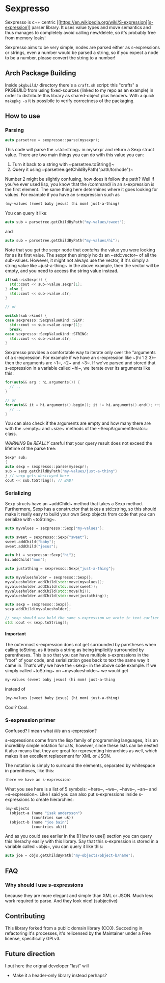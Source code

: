 # Sexpresso

Sexpresso is c++ centric [[https://en.wikipedia.org/wiki/S-expression][s-expression]] parser library. It uses value types and
move semantics and thus manages to completely avoid calling new/delete, so it's probably
free from memory leaks!

Sexpresso aims to be very simple, nodes are parsed either as s-expressions or strings, even
a number would be parsed a string, so if you expect a node to be a number, please convert the
string to a number!

## Arch Package Building

Inside `pkgbuild/` directory there's a `craft.sh` script: this "crafts" a PKGBUILD from using fixed-sources (linked to my repo as an example) in order to distribute this library as shared-object plus headers. With a quick `makepkg -s` it is possibile to verify correctness of the packaging.

## How to use

### Parsing

```c++
auto parsetree = sexpresso::parse(mysexpr);
```

This code will parse the ~std::string~ in mysexpr and return a Sexp struct value.
There are two main things you can do with this value you can:

1. Turn it back to a string with ~parsetree.toString()~
2. Query it using ~parsetree.getChildByPath("path/to/node")~

Number 2 might be slightly confusing, how does it follow the path? Well if you've ever used lisp,
you know that the /command/ in an s-expression is the first element. The same thing here determines
where it goes looking for values. For example if you have an s-expression such as

```lisp
(my-values (sweet baby jesus) (hi mom) just-a-thing)
```

You can query it like:

```c++
auto sub = parsetree.getChildByPath("my-values/sweet");
```

and

```c++
auto sub = parsetree.getChildByPath("my-values/hi");
```

Note that you get the sexpr node that *contains* the value you
were looking for as its first value. The sexpr then simply holds an ~std::vector~ of all the sub-values.
However, it might not always use the vector, if it's simply a string value like ~just-a-thing~ in the
above example, then the vector will be empty, and you need to access the string value instead.

```c++
if(sub->isSexp()) {
  std::cout << sub->value.sexpr[1];
} else {
  std::cout << sub->value.str;
}

// or

switch(sub->kind) {
case sexpresso::SexpValueKind::SEXP:
  std::cout << sub->value.sexpr[1];
  break;
case sexpresso::SexpValueKind::STRING:
  std::cout << sub->value.str;
}
```

Sexpresso provides a comfortable way to iterate only over the "arguments of a s-expression.
For example if we have an s-expression like ~(hi 1 2 3)~ then the arguments are ~1~, ~2~ and ~3~.
If we've parsed and stored that s-expression in a variable called ~hi~, we iterate over its arguments
like this:

```c++
for(auto&& arg : hi.arguments()) {
  // ..
}

// or 
for(auto&& it = hi.arguments().begin(); it != hi.arguments().end(); ++it) {
  // ..
}
```

You can also check if the arguments are empty and how many there are with the ~empty~ and ~size~ methods
of the ~SexpArgumentIterator~ class.

*WARNING* Be *REALLY* careful that your query result does not exceed the lifetime of
the parse tree:

```c++
Sexp* sub;
{
auto sexp = sexpresso::parse(mysexpr);
sub = sexp.getChildByPath("my-values/just-a-thing")
} // sexp gets destroyed here
cout << sub.toString(); // BAD!
```

### Serializing
Sexp structs have an ~addChild~ method that takes a Sexp method. Furthermore, Sexp has a constructor
that takes a std::string, so this should make it really easy to build your own Sexp objects from code that
you can serialize with ~toString~.

```c++
auto myvalues = sexpresso::Sexp{"my-values"};

auto sweet = sexpresso::Sexp{"sweet"};
sweet.addChild("baby");
sweet.addChild("jesus");

auto hi = sexpresso::Sexp{"hi"};
hi.addChild("mom");

auto justathing = sexpresso::Sexp{"just-a-thing"};

auto myvaluesholder = sexpresso::Sexp{};
myvaluesholder.addChild(std::move(myvalues));
myvaluesholder.addChild(std::move(sweet));
myvaluesholder.addChild(std::move(hi));
myvaluesholder.addChild(std::move(justathing));

auto sexp = sexpresso::Sexp{};
sexp.addChild(myvaluesholder);

// sexp should now hold the same s-expression we wrote in text earlier
std::cout << sexp.toString();
```

#### Important

The outermost s-expression does not get surrounded by paretheses when calling toString, as it treats a string
as being implicitly surrounded by parentheses. This is so that you can have multiple s-expressions in the "root"
of your code, and serialization goes back to text the same way it came in. That's why we have the ~sexp~
in the above code example. If we simply called ~toString~ on ~myvaluesholder~ we would get

```lisp
my-values (sweet baby jesus) (hi mom) just-a-thing
```

instead of

```lisp
(my-values (sweet baby jesus) (hi mom) just-a-thing)
```

Cool? Cool.

### S-expression primer

Confused? I mean what *iiiis* an s-expression?

s-expressions come from the lisp family of programming languages, it is an
incredibly simple notation for *lists*, however, since these lists can be nested
it also means that they are great for representing hierarchies as well, which makes
it an excellent replacement for XML or JSON.

The notation is simply to surround the elements, separated by whitespace in parentheses,
like this:

```lisp
(here we have an s-expression)
```

What you see here is a list of 5 symbols: ~here~, ~we~, ~have~, ~an~ and ~s-expression~.
Like I said you can also put s-expressions inside s-expressions to create hierarchies:

```lisp
(my-objects 
  (object-a (name "isak andersson") 
            (countries swe uk)) 
  (object-b (name "joe bain")
            (countries uk)))
```

And as you could see earlier in the [[How to use]] section you can query this hierachy easily with
this library. Say that this s-expression is stored in a variable called ~objs~, you can query it like this:

```c++
auto joe = objs.getChildByPath("my-objects/object-b/name");
````

## FAQ

### Why should I use s-expressions

because they are more elegant and simple than XML or JSON. Much less work required to parse. And they look nice! (subjective)

## Contributing

This library forked from a public domain library (CC0). Succeding in refactoring it's processes, it's relicensed by the Maintainer under a Free license, specifically GPLv3.

## Future direction

I put here the orignal developer "last" will

- Make it a header-only library instead perhaps?
